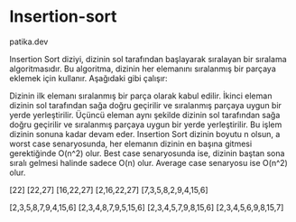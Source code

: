# Insertion-sort
patika.dev

Insertion Sort diziyi, dizinin sol tarafından başlayarak sıralayan bir sıralama algoritmasıdır. Bu algoritma, dizinin her elemanını sıralanmış bir parçaya eklemek için kullanır. Aşağıdaki gibi çalışır:

Dizinin ilk elemanı sıralanmış bir parça olarak kabul edilir.
İkinci eleman dizinin sol tarafından sağa doğru geçirilir ve sıralanmış parçaya uygun bir yerde yerleştirilir.
Üçüncü eleman aynı şekilde dizinin sol tarafından sağa doğru geçirilir ve sıralanmış parçaya uygun bir yerde yerleştirilir.
Bu işlem dizinin sonuna kadar devam eder.
Insertion Sort dizinin boyutu n olsun, a worst case senaryosunda, her elemanın dizinin en başına gitmesi gerektiğinde O(n^2) olur. Best case senaryosunda ise, dizinin baştan sona sıralı gelmesi halinde sadece O(n) olur. Average case senaryosu ise O(n^2) olur.



[22]
[22,27]
[16,22,27]
[2,16,22,27]
[7,3,5,8,2,9,4,15,6] 

[2,3,5,8,7,9,4,15,6]
[2,3,4,8,7,9,5,15,6]
[2,3,4,5,7,9,8,15,6]
[2,3,4,5,6,9,8,15,7]
